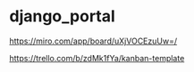# django_portal

https://miro.com/app/board/uXjVOCEzuUw=/

https://trello.com/b/zdMk1fYa/kanban-template
